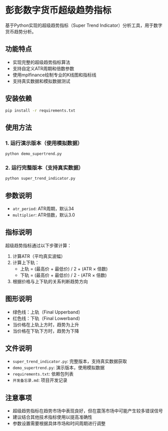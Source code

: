 # 彭彭数字货币超级趋势指标

基于Python实现的超级趋势指标（Super Trend Indicator）分析工具，用于数字货币趋势分析。

## 功能特点

- 实现完整的超级趋势指标算法
- 支持自定义ATR周期和倍数参数
- 使用mplfinance绘制专业的K线图和指标线
- 支持真实数据和模拟数据测试

## 安装依赖

```bash
pip install -r requirements.txt
```

## 使用方法

### 1. 运行演示版本（使用模拟数据）

```bash
python demo_supertrend.py
```

### 2. 运行完整版本（支持真实数据）

```bash
python super_trend_indicator.py
```

## 参数说明

- `atr_period`: ATR周期，默认34
- `multiplier`: ATR倍数，默认3.0

## 指标说明

超级趋势指标通过以下步骤计算：

1. 计算ATR（平均真实波幅）
2. 计算上下轨：
   - 上轨 = (最高价 + 最低价) / 2 + (ATR × 倍数)
   - 下轨 = (最高价 + 最低价) / 2 - (ATR × 倍数)
3. 根据价格与上下轨的关系判断趋势方向

## 图形说明

- 绿色线：上轨（Final Upperband）
- 红色线：下轨（Final Lowerband）
- 当价格在上轨上方时，趋势为上升
- 当价格在下轨下方时，趋势为下降

## 文件说明

- `super_trend_indicator.py`: 完整版本，支持真实数据获取
- `demo_supertrend.py`: 演示版本，使用模拟数据
- `requirements.txt`: 依赖包列表
- `开发备忘录.md`: 项目开发记录

## 注意事项

- 超级趋势指标在趋势市场中表现良好，但在震荡市场中可能产生较多错误信号
- 建议结合其他技术指标使用以提高准确性
- 参数设置需要根据具体市场和时间周期进行调整
